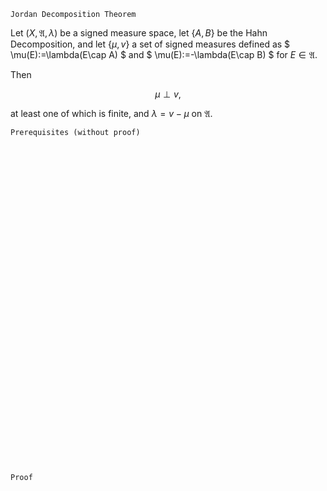 ```
Jordan Decomposition Theorem
```

Let $(X, \mathfrak{A}, \lambda)$ be a signed measure space, let $\{A, B\}$ be the Hahn Decomposition, and let $\{\mu, v\}$ a set of signed measures defined as
$
\mu(E):=\lambda(E\cap A)
$
and
$
\mu(E):=-\lambda(E\cap B)
$
 for $E\in\mathfrak{A}$.

Then 

$$
\mu \perp v,
$$

at least one of which is finite, and $\lambda=v-\mu$ on $\mathfrak{A}$.





```
Prerequisites (without proof)
```


<br>
<br>
<br>
<br>
<br>
<br>
<br>
<br>
<br>
<br>
<br>
<br>
<br>
<br>
<br>
<br>
<br>
<br>
<br>
<br>
<br>
<br>
<br>
<br>
<br>
<br>
<br>
<br>
<br>
<br>


```
Proof
```
